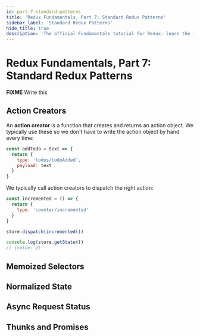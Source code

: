 ```yaml
---
id: part-7-standard-patterns
title: 'Redux Fundamentals, Part 7: Standard Redux Patterns'
sidebar_label: 'Standard Redux Patterns'
hide_title: true
description: 'The official Fundamentals tutorial for Redux: learn the fundamentals of using Redux'
---
```


# Redux Fundamentals, Part 7: Standard Redux Patterns

**FIXME** Write this

## Action Creators

An **action creator** is a function that creates and returns an action object. We typically use these so we don't have to write the action object by hand every time:

```js
const addTodo = text => {
  return {
    type: 'todos/todoAdded',
    payload: text
  }
}
```

We typically call action creators to dispatch the right action:

```js
const incremented = () => {
  return {
    type: 'counter/incremented'
  }
}

store.dispatch(incremented())

console.log(store.getState())
// {value: 2}
```

## Memoized Selectors

## Normalized State

## Async Request Status

## Thunks and Promises
